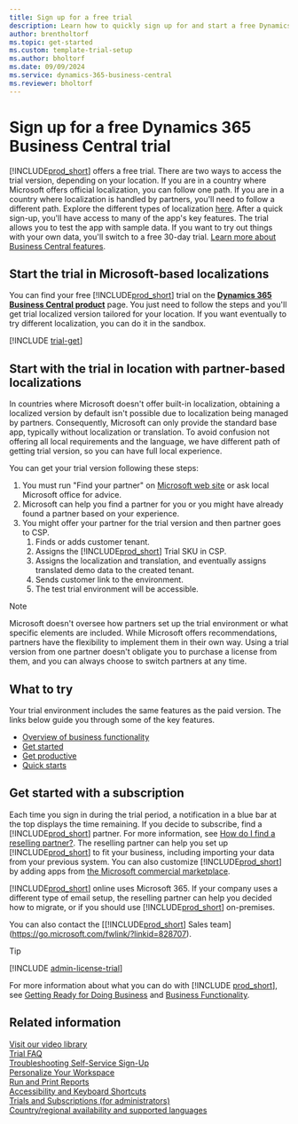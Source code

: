 ```yaml
---
title: Sign up for a free trial
description: Learn how to quickly sign up for and start a free Dynamics 365 Business Central trial. Explore the app with tours and videos, and find more learning resources.
author: brentholtorf
ms.topic: get-started
ms.custom: template-trial-setup
ms.author: bholtorf
ms.date: 09/09/2024
ms.service: dynamics-365-business-central
ms.reviewer: bholtorf
---
```


# Sign up for a free Dynamics 365 Business Central trial

[!INCLUDE[prod_short](includes/prod_short.md)] offers a free trial. There are two ways to access the trial version, depending on your location. If you are in a country where Microsoft offers official localization, you can follow one path. If you are in a country where localization is handled by partners, you'll need to follow a different path. Explore the different types of localization [here](/dynamics365/business-central/dev-itpro/compliance/apptest-countries-and-translations). After a quick sign-up, you'll have access to many of the app's key features. The trial allows you to test the app with sample data. If you want to try out things with your own data, you'll switch to a free 30-day trial. [Learn more about Business Central features](across-business-functionality.md).  

## Start the trial in Microsoft-based localizations 

You can find your free [!INCLUDE[prod_short](includes/prod_short.md)] trial on the **[Dynamics 365 Business Central product](https://www.microsoft.com/en-us/dynamics-365/products/business-central)** page. You just need to follow the steps and you'll get trial localized version tailored for your location. If you want eventually to try different localization, you can do it in the sandbox. 

<!--## To sign up for the trial-->

[!INCLUDE [trial-get](includes/trial-get.md)]

## Start with the trial in location with partner-based localizations  

In countries where Microsoft doesn't offer built-in localization, obtaining a localized version by default isn't possible due to localization being managed by partners. Consequently, Microsoft can only provide the standard base app, typically without localization or translation. To avoid confusion not offering all local requirements and the language, we have different path of getting trial version, so you can have full local experience.  

You can get your trial version following these steps:

1. You must run "Find your partner" on [Microsoft web site](https://partner.microsoft.com/partnership/find-a-partner) or ask local Microsoft office for advice. 
2. Microsoft can help you find a partner for you or you might have already found a partner based on your experience. 
3. You might offer your partner for the trial version and then partner goes to CSP.  
   1. Finds or adds customer tenant.   
   2. Assigns the [!INCLUDE[prod_short](includes/prod_short.md)] Trial SKU in CSP. 
   3. Assigns the localization and translation, and eventually assigns translated demo data to the created tenant. 
   4. Sends customer link to the environment.   
   5. The test trial environment will be accessible. 

> [!NOTE]
> Microsoft doesn't oversee how partners set up the trial environment or what specific elements are included. While Microsoft offers recommendations, partners have the flexibility to implement them in their own way. Using a trial version from one partner doesn't obligate you to purchase a license from them, and you can always choose to switch partners at any time.  

## What to try

Your trial environment includes the same features as the paid version. The links below guide you through some of the key features.

- [Overview of business functionality](across-business-functionality.md)  
- [Get started](ui-get-ready-business.md#get-started)  
- [Get productive](ui-work-product.md)  
- [Quick starts](quick-start-business-central.md)  

## Get started with a subscription

Each time you sign in during the trial period, a notification in a blue bar at the top displays the time remaining. If you decide to subscribe, find a [!INCLUDE[prod_short](includes/prod_short.md)] partner. For more information, see [How do I find a reselling partner?](/dynamics365/business-central/across-faq#how-do-i-find-a-reselling-partner). The reselling partner can help you set up [!INCLUDE[prod_short](includes/prod_short.md)] to fit your business, including importing your data from your previous system. You can also customize [!INCLUDE[prod_short](includes/prod_short.md)] by adding apps from [the Microsoft commercial marketplace](https://go.microsoft.com/fwlink/?linkid=2081646).  

[!INCLUDE[prod_short](includes/prod_short.md)] online uses Microsoft 365. If your company uses a different type of email setup, the reselling partner can help you decided how to migrate, or if you should use [!INCLUDE[prod_short](includes/prod_short.md)] on-premises.  

You can also contact the [[!INCLUDE[prod_short](includes/prod_short.md)] Sales team](https://go.microsoft.com/fwlink/?linkid=828707).  

> [!TIP]
> [!INCLUDE [admin-license-trial](includes/admin-license-trial.md)]

For more information about what you can do with [!INCLUDE [prod_short](includes/prod_short.md)], see [Getting Ready for Doing Business](ui-get-ready-business.md) and [Business Functionality](across-business-functionality.md).  

## Related information

[Visit our video library](across-videos.md)    
[Trial FAQ](trial-faq.md)    
[Troubleshooting Self-Service Sign-Up](ui-troubleshoot-self-signup.md)    
[Personalize Your Workspace](ui-personalization-user.md)    
[Run and Print Reports](ui-work-report.md)    
[Accessibility and Keyboard Shortcuts](ui-accessibility.md)    
[Trials and Subscriptions (for administrators)](/dynamics365/business-central/dev-itpro/administration/trials-subscriptions)  
[Country/regional availability and supported languages](/dynamics365/business-central/dev-itpro/compliance/apptest-countries-and-translations)  
